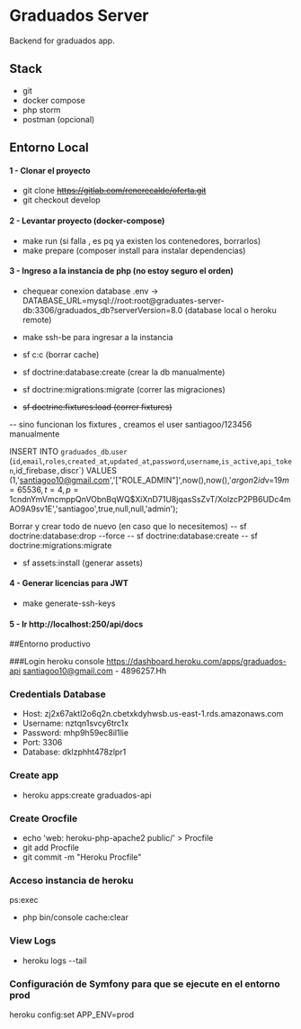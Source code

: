 # Graduados Server
Backend for graduados app.

## Stack
- git
- docker compose
- php storm
- postman (opcional)

## Entorno Local

####  1 - Clonar el proyecto
 - git clone <del> https://gitlab.com/renerecalde/oferta.git </del>
 - git checkout develop
 
####  2 - Levantar proyecto (docker-compose)
 - make run (si falla , es pq ya existen los contenedores, borrarlos)
 - make prepare (composer install para instalar dependencias)

####  3 - Ingreso a la instancia de php (no estoy seguro el orden)

- chequear conexion database
.env -> DATABASE_URL=mysql://root:root@graduates-server-db:3306/graduados_db?serverVersion=8.0
(database local o heroku remote)

 - make ssh-be para ingresar a la instancia
 - sf c:c (borrar cache)
 - sf doctrine:database:create (crear la db manualmente)
 - sf doctrine:migrations:migrate (correr las migraciones)
 - <del> sf doctrine:fixtures:load (correr fixtures) </del>
 
 -- sino funcionan los fixtures , creamos el user santiagoo/123456 manualmente
 
 INSERT INTO `graduados_db`.`user`
 (`id`,`email`,`roles`,`created_at`,`updated_at`,`password`,`username`,`is_active`,`api_token`,id_firebase`,`discr`)
 VALUES
 (1,'santiagoo10@gmail.com','[\"ROLE_ADMIN\"]',now(),now(),'$argon2id$v=19$m=65536,t=4,p=1$cndnYmVmcmppQnVObnBqWQ$XiXnD71U8jqasSsZvT/XolzcP2PB6UDc4mAO9A9sv1E','santiagoo',true,null,null,'admin');
 
 Borrar y crear todo de nuevo (en caso que lo necesitemos)
 -- sf doctrine:database:drop --force 
 -- sf doctrine:database:create
 -- sf doctrine:migrations:migrate
 
 - sf assets:install  (generar assets)
 
####  4 - Generar licencias para JWT
 - make generate-ssh-keys

####  5 - Ir http://localhost:250/api/docs

##Entorno productivo

###Login heroku console
https://dashboard.heroku.com/apps/graduados-api
santiagoo10@gmail.com - 4896257.Hh

### Credentials Database
- Host:	zj2x67aktl2o6q2n.cbetxkdyhwsb.us-east-1.rds.amazonaws.com	
- Username:	nztqn1svcy6trc1x	
- Password:	mhp9h59ec8il1lie	
- Port:	3306	
- Database:	dklzphht478zlpr1

### Create app
- heroku apps:create graduados-api

### Create Orocfile
- echo 'web: heroku-php-apache2 public/' > Procfile
- git add Procfile
- git commit -m "Heroku Procfile"

### Acceso instancia de heroku
ps:exec
 - php bin/console cache:clear
 
### View Logs
- heroku logs --tail

### Configuración de Symfony para que se ejecute en el entorno prod
heroku config:set APP_ENV=prod
